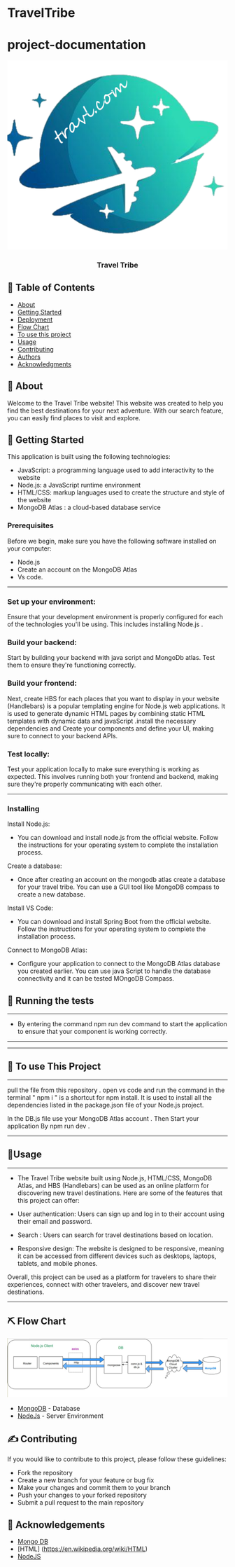 # TravelTribe

# project-documentation

<p align="center">
  <a href="" rel="noopener">
 <img  src="logo.png" alt="Project logo"></a>
</p>

<h3 align="center">Travel Tribe</h3>


## 📝 Table of Contents
- [About](#about)
- [Getting Started](#getting_started)
- [Deployment](#deployment)
- [Flow Chart](#flowchart)
- [To use this project](#usage)
- [Usage](#usage1)
- [Contributing](../CONTRIBUTING.md)
- [Authors](#authors)
- [Acknowledgments](#acknowledgement)

## 🧐 About <a name = "about"></a>
Welcome to the Travel Tribe website! This website was created to help you find the best destinations for your next adventure. With our search feature, you can easily find places to visit and explore.



## 🏁 Getting Started <a name = "getting_started"></a>
This application is built using the following technologies:

- JavaScript: a programming language used to add interactivity to the website
- Node.js: a JavaScript runtime environment
- HTML/CSS: markup languages used to create the structure and style of the website 
- MongoDB Atlas : a cloud-based database service

### Prerequisites
Before we begin, make sure you have the following software installed on your computer:

- Node.js
- Create an account on the MongoDB Atlas
- Vs code.


---
### Set up your environment:
Ensure that your development environment is properly configured for each of the technologies you'll be using. This includes installing Node.js .

### Build your backend: 
Start by building your backend with java script and MongoDb atlas. Test them to ensure they're functioning correctly.

### Build your frontend: 
Next, create HBS for each places that you want to display in your website (Handlebars) is a popular templating engine for Node.js web applications. It is used to generate dynamic HTML pages by combining static HTML templates with dynamic data and javaScript .install the necessary dependencies and  Create your components and define your UI, making sure to connect to your backend APIs.

### Test locally: 
Test your application locally to make sure everything is working as expected. This involves running both your frontend and backend, making sure they're properly communicating with each other.

---

### Installing 
Install Node.js: 
- You can download and install node.js from the official website. Follow the instructions for your operating system to complete the installation process.

Create a database: 
- Once after creating an account on the mongodb atlas  create a database for your travel tribe. You can use  a GUI tool like MongoDB compass to create a new database.

Install VS Code: 
- You can download and install Spring Boot from the official website. Follow the instructions for your operating system to complete the installation process.

Connect to MongoDB Atlas: 
- Configure your application to connect to the MongoDB Atlas database you created earlier. You can use java Script to handle the database connectivity and it can be tested MOngoDB Compass.


## 🔧 Running the tests <a name = "tests"></a>
---
- By entering the command npm run dev command to start the application to ensure that your component is working correctly.
---
---

## 🎈 To use This Project <a name="usage"></a>
---
pull the file from this repository . open vs code and run the command in the terminal " npm i " is a shortcut for npm install. It is used to install all the dependencies listed in the package.json file of your Node.js project.

In the DB.js file use your MongoDB Atlas account .
Then Start your application By npm run dev .

---
## 🎈Usage <a name="usage1"></a>

---
- The Travel Tribe website built using Node.js, HTML/CSS, MongoDB Atlas, and HBS (Handlebars) can be used as an online platform for discovering new travel destinations. Here are some of the features that this project can offer:

- User authentication: Users can sign up and log in to their account using their email and password. 

- Search : Users can search for travel destinations based on location. 

- Responsive design: The website is designed to be responsive, meaning it can be accessed from different devices such as desktops, laptops, tablets, and mobile phones.

Overall, this project can be used as a platform for travelers to share their experiences, connect with other travelers, and discover new travel destinations.

---

## ⛏️ Flow Chart <a name = "flowchart"></a>

![bg width:1000px](./flowchart.jpeg)

- [MongoDB](https://www.mongodb.com/) - Database
- [NodeJs](https://nodejs.org/en/) - Server Environment

## ✍️ Contributing <a name = "Contributing"></a>
If you would like to contribute to this project, please follow these guidelines:

- Fork the repository
- Create a new branch for your feature or bug fix
- Make your changes and commit them to your branch
- Push your changes to your forked repository
- Submit a pull request to the main repository

## 🎉 Acknowledgements <a name = "acknowledgement"></a>

- [Mongo DB](https://www.mongodb.com/atlas/database)
- [HTML] (https://en.wikipedia.org/wiki/HTML)
- [NodeJS](https://nodejs.org/en/docs)
